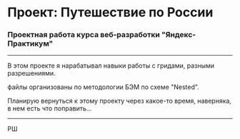 # Проект: Путешествие по России
### Проектная работа курса веб-разработки "Яндекс-Практикум"
___

В этом проекте я нарабатывал навыки работы с гридами, разными разрешениями.

файлы организованы по методологии БЭМ по схеме "Nested".


Планирую вернуться к этому проекту через какое-то время, наверняка, в нем есть что поправить...
___

РШ
